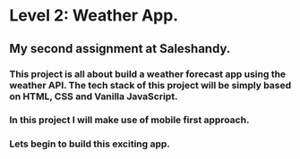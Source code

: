 # Level 2: Weather App.
## My second assignment at Saleshandy.

### This project is all about build a weather forecast app using the weather API. The tech stack of this project will be simply based on HTML, CSS and Vanilla JavaScript.

### In this project I will make use of mobile first approach.

### Lets begin to build this exciting app. 